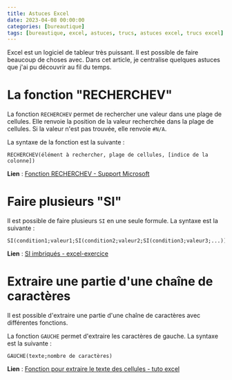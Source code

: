 ```yaml
---
title: Astuces Excel
date: 2023-04-08 00:00:00
categories: [bureautique]
tags: [bureautique, excel, astuces, trucs, astuces excel, trucs excel]
---
```


Excel est un logiciel de tableur très puissant. Il est possible de faire beaucoup de choses avec. Dans cet article, je centralise quelques astuces que j'ai pu découvrir au fil du temps.

# La fonction "RECHERCHEV"

La fonction `RECHERCHEV` permet de rechercher une valeur dans une plage de cellules. Elle renvoie la position de la valeur recherchée dans la plage de cellules. Si la valeur n'est pas trouvée, elle renvoie `#N/A`.

La syntaxe de la fonction est la suivante :

```excel
RECHERCHEV(élément à rechercher, plage de cellules, [indice de la colonne])
```

**Lien** : [Fonction RECHERCHEV - Support Microsoft](https://support.microsoft.com/fr-fr/office/fonction-recherchev-0bbc8083-26fe-4963-8ab8-93a18ad188a1)

# Faire plusieurs "SI"

Il est possible de faire plusieurs `SI` en une seule formule. La syntaxe est la suivante :

```excel
SI(condition1;valeur1;SI(condition2;valeur2;SI(condition3;valeur3;...)))
```

**Lien** : [SI imbriqués - excel-exercice](https://www.excel-exercice.com/si-imbriques/)

# Extraire une partie d'une chaîne de caractères

Il est possible d'extraire une partie d'une chaîne de caractères avec différentes fonctions.

La fonction `GAUCHE` permet d'extraire les caractères de gauche. La syntaxe est la suivante :

```excel
GAUCHE(texte;nombre de caractères)
```

**Lien** : [Fonction pour extraire le texte des cellules - tuto excel](https://tuto-excel.com/excel-formules-texte-extraire.html)
